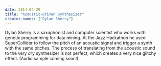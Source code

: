 ```yaml
---
date: 2014-04-29
title: "Acoustic-Driven Synthesizer"
creator_names: ["Dylan Sherry"]
---
```


Dylan Sherry is a saxophonist and computer scientist who works with genetic programming for data mining. At the Jazz Hackathon he used SuperCollider to follow the pitch of an acoustic signal and trigger a synth with the same pitches. The process of translating from the acoustic sound to the very dry synthesizer is not perfect, which creates a very nice glitchy effect. (Audio sample coming soon!)